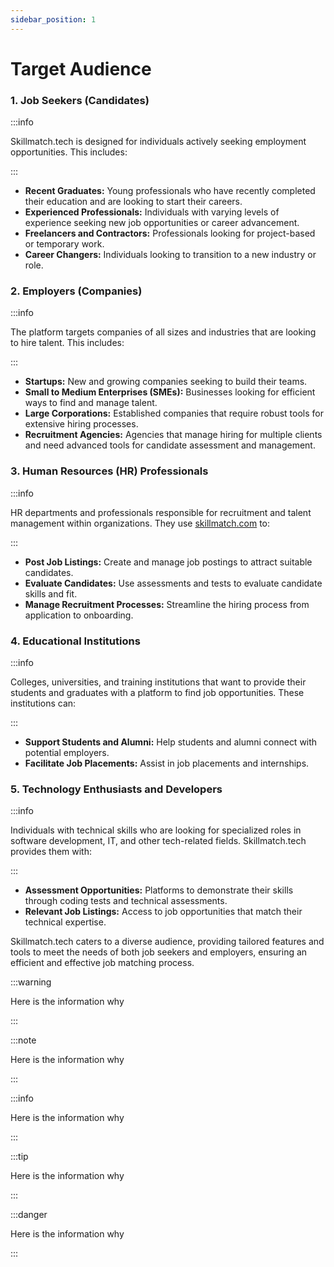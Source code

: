 ```yaml
---
sidebar_position: 1
---
```


# Target Audience

### 1. Job Seekers (Candidates)
:::info

Skillmatch.tech is designed for individuals actively seeking employment opportunities. This includes:

:::

- **Recent Graduates:** Young professionals who have recently completed their education and are looking to start their careers.
- **Experienced Professionals:** Individuals with varying levels of experience seeking new job opportunities or career advancement.
- **Freelancers and Contractors:** Professionals looking for project-based or temporary work.
- **Career Changers:** Individuals looking to transition to a new industry or role.

### 2. Employers (Companies)
:::info

The platform targets companies of all sizes and industries that are looking to hire talent. This includes:

:::

- **Startups:** New and growing companies seeking to build their teams.
- **Small to Medium Enterprises (SMEs):** Businesses looking for efficient ways to find and manage talent.
- **Large Corporations:** Established companies that require robust tools for extensive hiring processes.
- **Recruitment Agencies:** Agencies that manage hiring for multiple clients and need advanced tools for candidate assessment and management.

### 3. Human Resources (HR) Professionals
:::info

HR departments and professionals responsible for recruitment and talent management within organizations. They use [skillmatch.com](https://www.skillmatch.tech) to:

:::

- **Post Job Listings:** Create and manage job postings to attract suitable candidates.
- **Evaluate Candidates:** Use assessments and tests to evaluate candidate skills and fit.
- **Manage Recruitment Processes:** Streamline the hiring process from application to onboarding.

### 4. Educational Institutions
:::info

Colleges, universities, and training institutions that want to provide their students and graduates with a platform to find job opportunities. These institutions can:

:::

- **Support Students and Alumni:** Help students and alumni connect with potential employers.
- **Facilitate Job Placements:** Assist in job placements and internships.

### 5. Technology Enthusiasts and Developers
:::info

Individuals with technical skills who are looking for specialized roles in software development, IT, and other tech-related fields. Skillmatch.tech provides them with:

:::

- **Assessment Opportunities:** Platforms to demonstrate their skills through coding tests and technical assessments.
- **Relevant Job Listings:** Access to job opportunities that match their technical expertise.

Skillmatch.tech caters to a diverse audience, providing tailored features and tools to meet the needs of both job seekers and employers, ensuring an efficient and effective job matching process.

:::warning

Here is the information why

:::

:::note

Here is the information why

:::

:::info

Here is the information why

:::

:::tip

Here is the information why

:::

:::danger

Here is the information why

:::